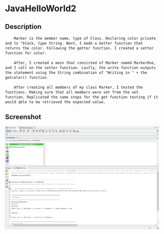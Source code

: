 # JavaHelloWorld2

## Description

        Marker is the member name, type of Class. Declaring color private and to "black, type String. Next, I made a Getter function that returns the color. Following the getter function. I created a setter function for color.   

        After, I created a main that consisted of Marker named MarkerOne, and I call on the setter function. Lastly, the write function outputs the statement using the String combination of "Writing in " + the getcolor() function. 

        After creating all members of my class Marker, I tested the functions. Making sure that all members were set from the set function. Replicated the same steps for the get function testing if it would able to be retrieved the expected value.

## Screenshot

![pass.png](pass.png)
